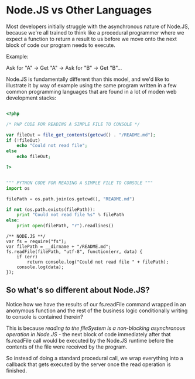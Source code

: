 Node.JS vs Other Languages
==========================

Most developers initially struggle with the asynchronous nature of Node.JS, 
because we're all trained to think like a procedural programmer where we expect a
function to return a result to us before we move onto the next block of code our
program needs to execute.

Example: 

Ask for "A" -> Get "A" -> Ask for "B" -> Get "B"...

Node.JS is fundamentally different than this model, and we'd like to illustrate it
by way of example using the same program written in a few common programming
languages that are found in a lot of moden web development stacks:

````PHP

<?php

/* PHP CODE FOR READING A SIMPLE FILE TO CONSOLE */

var fileOut = file_get_contents(getcwd() . "/README.md");
if (!fileOut)
    echo "Could not read file";
else
    echo fileOut;

?>
````

````PYTHON

""" PYTHON CODE FOR READING A SIMPLE FILE TO CONSOLE """
import os

filePath = os.path.join(os.getcwd(), "README.md")

if not (os.path.exists(filePath)):
    print "Could not read file %s" % filePath
else:
    print open(filePath, "r").readlines()

````
````JS
/** NODE.JS **/
var fs = require("fs");
var filePath = __dirname + "/README.md";
fs.readFile(filePath, "utf-8", function(err, data) {
    if (err)
        return console.log("Could not read file " + filePath);
    console.log(data);
});

````

So what's so different about Node.JS?
--------------------------------------------
Notice how we have the results of our fs.readFile command wrapped in an anonymous
function and the rest of the business logic conditionally writing to console is
contained therein?

This is because *reading to the fileSystem is a non-blocking
asynchronous operation in Node.JS* - the next block of code immediately after that
fs.readFile call would be executed by the Node.JS runtime before the contents of the
file were received by the program.

So instead of doing a standard procedural call, we wrap everything into a callback
that gets executed by the server once the read operation is finished.